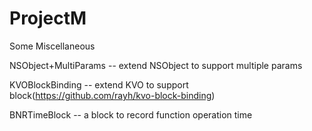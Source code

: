 ProjectM
========

Some Miscellaneous

NSObject+MultiParams -- extend NSObject to support multiple params

KVOBlockBinding -- extend KVO to support block(https://github.com/rayh/kvo-block-binding)

BNRTimeBlock -- a block to record function operation time
